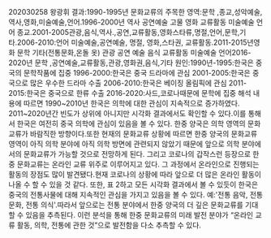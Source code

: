202030258 왕광휘
결과:1990-1995년 문화교류의 주목한 영역:문학 ,종교,성악예술,역사,영화,미술예술,언어.1996-2000년 역사 공연예술 고물 영화  교류활동 미술예술  언어  종교.2001-2005관광,음식,역사.,공연,교류활동,영화스타류,명절,언어,문학,기타.2006-2010:언어 미술예술,공연예술, 명절, 영화,스타권, 교류활동.2011-2015년영화 문학 기타(전통문화,온돌 옷) 관광 공연 예술 음식 교류활동 미술예술 언어2016-2020년 문학 ,공연예술,교류활동,관광,영화권,음식,기타
원인:1990년-1995:한국은 중국의 문학작품에 집중
1996-2000:한국은 중국 드라마에 관심
2001-2005:한국은 중국으로 많은 우수한 드라마 수출
2006-2010:한국은 베이징 올림픽에 관심
2011-2015:한국은 중국으로 한류 수출
2016-2020:사드,코로나때문에 문학에 집중
해석 내용에 따르면 1990~2010년 한국은 의학에 대한 관심이 지속적으로 증가하였다.
2011~2020년간 빈도가 상위에 아니지만 시각화 결과에서도 확인할 수 있다.이를 통해서  한국은 여전히 중국 의학에 관심이 있음을 볼 수 있다.
한중 양국은 의학 영역의 문화 교류가 바람직한 방향이다.또한 현재의 문화교류 상황에 따르면 한중 양국의 문화교류 영역이 아직 의학 분야에 아직 의학 방면에 관련되지 않았기 때문에 앞으로 의학 분야에서의 문화교류가 가능할 것으로 전망하게 된다.
그리고 코로나의 갑작스런 등장으로 한중 문화교류는 온라인 교류 위주로 이루어지고 있다.
그 과정에서 온라인으로 진행되는 활동의 장점도 많이 발견됐다.현재 코로나의 상황에 따라 앞으로 더 많은 온라인 활동이 나올 수 할 수 있을 것 같다.
또한, 표 2하고 모든 시각화 결과에서 볼 수 있듯이 한국은 중국의 전통사물에 대해 지속적인 관심을 가지고 있음을 볼 수 있다.
예:'전통 음악, 전통 문화, 전통 의식'.따라서 앞으로는 전통 분야에서 한중 양국의 더 깊은 문화교류를 기대할 수 있음을 추측된다.
이런 분석을 통해 한중 문화교류의 미래 발전 분야가 “온라인 교류 활동, 의학, 전통에 관한 것”으로 발전함을 다소 추측할 수 있다.
